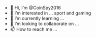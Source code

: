 - 👋 Hi, I’m @CoinSpy2016
- 👀 I’m interested in ... sport and gaming 
- 🌱 I’m currently learning ...
- 💞️ I’m looking to collaborate on ...
- 📫 How to reach me ...

<!---
CoinSpy2016/CoinSpy2016 is a ✨ special ✨ repository because its `README.md` (this file) appears on your GitHub profile.
You can click the Preview link to take a look at your changes.
--->
